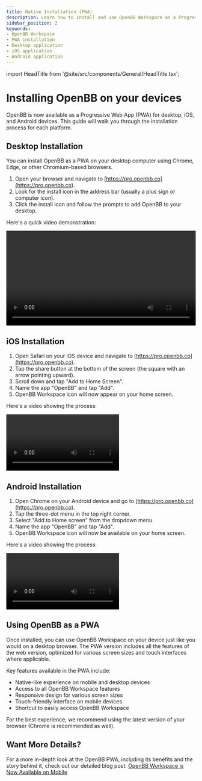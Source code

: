```yaml
---
title: Native Installation (PWA)
description: Learn how to install and use OpenBB Workspace as a Progressive Web App (PWA) on your desktop and mobile devices.
sidebar_position: 2
keywords:
- OpenBB Workspace
- PWA installation
- Desktop application
- iOS application
- Android application
---
```


import HeadTitle from '@site/src/components/General/HeadTitle.tsx';

<HeadTitle title="PWA Installation | OpenBB Workspace Docs" />

# Installing OpenBB on your devices

OpenBB is now available as a Progressive Web App (PWA) for desktop, iOS, and Android devices. This guide will walk you through the installation process for each platform.

## Desktop Installation

You can install OpenBB as a PWA on your desktop computer using Chrome, Edge, or other Chromium-based browsers.

1. Open your browser and navigate to [https://pro.openbb.co](https://pro.openbb.co).
2. Look for the install icon in the address bar (usually a plus sign or computer icon).
3. Click the install icon and follow the prompts to add OpenBB to your desktop.

Here's a quick video demonstration:

<video width="100%" controls>
  <source src="https://openbb-cms.directus.app/assets/36685e54-d8c1-47ba-acd6-1692fabd768e" type="video/mp4" />
  Your browser does not support the video tag.
</video>

## iOS Installation

1. Open Safari on your iOS device and navigate to [https://pro.openbb.co](https://pro.openbb.co).
2. Tap the share button at the bottom of the screen (the square with an arrow pointing upward).
3. Scroll down and tap "Add to Home Screen".
4. Name the app "OpenBB" and tap "Add".
5. OpenBB Workspace icon will now appear on your home screen.

Here's a video showing the process:

<video controls>
  <source src="https://openbb-cms.directus.app/assets/9bd37920-5776-4004-b6de-8650cd1f8c2a" type="video/mp4" />
  Your browser does not support the video tag.
</video>

## Android Installation

1. Open Chrome on your Android device and go to [https://pro.openbb.co](https://pro.openbb.co).
2. Tap the three-dot menu in the top right corner.
3. Select "Add to Home screen" from the dropdown menu.
4. Name the app "OpenBB" and tap "Add".
5. OpenBB Workspace icon will now be available on your home screen.

Here's a video showing the process:

<video controls>
  <source src="https://openbb-cms.directus.app/assets/5699793b-cef4-4fbb-8f2c-1deeca26ea41" type="video/mp4" />
  Your browser does not support the video tag.
</video>

## Using OpenBB as a PWA

Once installed, you can use OpenBB Workspace on your device just like you would on a desktop browser. The PWA version includes all the features of the web version, optimized for various screen sizes and touch interfaces where applicable.

Key features available in the PWA include:

- Native-like experience on mobile and desktop devices
- Access to all OpenBB Workspace features
- Responsive design for various screen sizes
- Touch-friendly interface on mobile devices
- Shortcut to easily access OpenBB Workspace

For the best experience, we recommend using the latest version of your browser (Chrome is recommended as well).

## Want More Details?

For a more in-depth look at the OpenBB PWA, including its benefits and the story behind it, check out our detailed blog post: [OpenBB Workspace is Now Available on Mobile](https://openbb.co/blog/openbb-terminal-is-now-available-on-mobile)